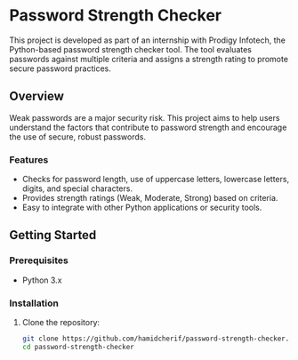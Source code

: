# Password Strength Checker

This project is developed as part of an internship with Prodigy Infotech, the Python-based password strength checker tool. The tool evaluates passwords against multiple criteria and assigns a strength rating to promote secure password practices.

## Overview

Weak passwords are a major security risk. This project aims to help users understand the factors that contribute to password strength and encourage the use of secure, robust passwords. 

### Features
- Checks for password length, use of uppercase letters, lowercase letters, digits, and special characters.
- Provides strength ratings (Weak, Moderate, Strong) based on criteria.
- Easy to integrate with other Python applications or security tools.

## Getting Started

### Prerequisites
- Python 3.x

### Installation

1. Clone the repository:
   ```bash
   git clone https://github.com/hamidcherif/password-strength-checker.git
   cd password-strength-checker
